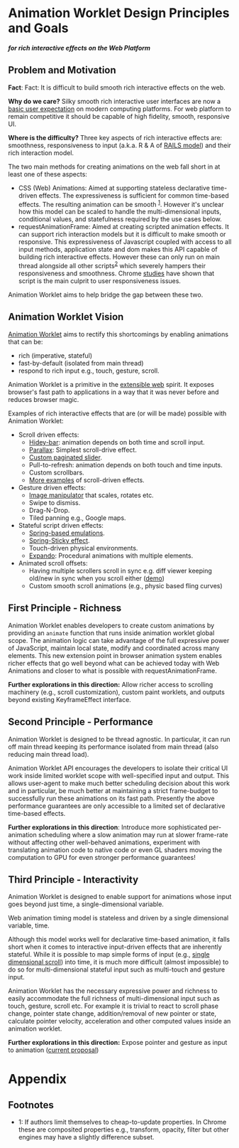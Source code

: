# Animation Worklet Design Principles and Goals
***for rich interactive effects on the Web Platform***


## Problem and Motivation

**Fact**: Fact: It is difficult to build smooth rich interactive effects on the web.

**Why do we care?**
Silky smooth rich interactive user interfaces are now a [basic user expectation][performance] on
modern computing platforms. For web platform to remain competitive it should be capable of high
fidelity, smooth, responsive UI.


**Where is the difficulty?**
Three key aspects of rich interactive effects are: smoothness, responsiveness to input (a.k.a. R & A
of [RAILS model][rails]) and their rich interaction model.

The two main methods for creating animations on the web fall short in at least one of these aspects:

- CSS (Web) Animations: Aimed at supporting stateless declarative time-driven effects. The
  expressiveness is sufficient for common time-based effects. The resulting animation can be smooth
  <sup>[1](#footnote1)</sup>. However it's unclear how this model can be scaled to handle the
  multi-dimensional inputs, conditional values, and statefulness required by the use cases below.
- requestAnimationFrame: Aimed at creating scripted animation effects. It can support rich
  interaction models but it is difficult to make smooth or responsive. This expressiveness of
  Javascript coupled with access to all input methods, application state and dom makes this API
  capable of building rich interactive effects. However these can only run on main thread alongside
  all other scripts<sup>[2](#footnote2)</sup> which severely hampers their responsiveness and
  smoothness. Chrome [studies](https://tdresser.github.io/input-latency-deep-reports/) have shown that script is the main culprit to user responsiveness issues.

Animation Worklet aims to help bridge the gap between these two.

## Animation Worklet Vision

[Animation Worklet][specification] aims to rectify this shortcomings by enabling animations that can
be:

*   rich (imperative, stateful)
*   fast-by-default (isolated from main thread)
*   respond to rich input e.g., touch, gesture, scroll.

Animation Worklet is a primitive in the [extensible web](https://extensiblewebmanifesto.org/) spirit.
It exposes browser's fast path to applications in a way that it was never before and reduces browser
magic.

Examples of rich interactive effects that are (or will be made) possible with Animation Worklet:


*   Scroll driven effects:
    *   [Hidey-bar](https://googlechromelabs.github.io/houdini-samples/animation-worklet/twitter-header/): animation depends on both time and scroll input.
    *   [Parallax](https://googlechromelabs.github.io/houdini-samples/animation-worklet/parallax-scrolling/): Simplest scroll-drive effect.
    *   [Custom paginated slider](http://aw-playground.glitch.me/amp-scroller.html).
    *   Pull-to-refresh: animation depends on both touch and time inputs.
    *   Custom scrollbars.
    *   [More examples](https://github.com/w3c/css-houdini-drafts/blob/master/scroll-customization-api/UseCases.md) of scroll-driven effects.
*   Gesture driven effects:
    *   [Image manipulator](https://github.com/w3c/csswg-drafts/issues/2493#issuecomment-422153926) that scales, rotates etc.
    *   Swipe to dismiss.
    *   Drag-N-Drop.
    *   Tiled panning e.g., Google maps.
*   Stateful script driven effects:
    *   [Spring-based emulations](https://googlechromelabs.github.io/houdini-samples/animation-worklet/spring-timing/).
    *   [Spring-Sticky effect](http://googlechromelabs.github.io/houdini-samples/animation-worklet/spring-sticky/).
    *   Touch-driven physical environments.
    *   [Expando](http://googlechromelabs.github.io/houdini-samples/animation-worklet/expando/): Procedural animations with multiple elements.
*   Animated scroll offsets:
    * Having multiple scrollers scroll in sync e.g. diff viewer keeping old/new in sync when you
      scroll either ([demo](https://googlechromelabs.github.io/houdini-samples/animation-worklet/sync-scroller/))
    * Custom smooth scroll animations (e.g., physic based fling curves)


## First Principle - Richness

Animation Worklet enables developers to create custom animations by providing an `animate` function
that runs inside animation worklet global scope. The animation logic can take advantage of the full
expressive power of JavaScript, maintain local state, modify and coordinated across many elements.
This new extension point in browser animation system enables richer effects that go well beyond what
can be achieved today with Web Animations and closer to what is possible with requestAnimationFrame.

**Further explorations in this direction:** Allow richer access to scrolling machinery (e.g., scroll
customization), custom paint worklets, and outputs beyond existing KeyframeEffect interface.


## Second Principle - Performance

Animation Worklet is designed to be thread agnostic. In particular, it can run off main thread
keeping its performance isolated from main thread (also reducing main thread load).

Animation Worklet API encourages the developers to isolate their critical UI work inside limited
worklet scope with well-specified input and output. This allows user-agent to make much better
scheduling decision about this work and in particular, be much better at maintaining a strict
frame-budget to successfully run these animations on its fast path. Presently the above performance
guarantees are only accessible to a limited set of declarative time-based effects.

**Further explorations in this direction**: Introduce more sophisticated per-animation scheduling
where a slow animation may run at slower frame-rate without affecting other well-behaved animations,
experiment with translating animation code to native code or even GL shaders moving the computation
to GPU for even stronger performance guarantees!


## Third Principle - Interactivity

Animation Worklet is designed to enable support for animations whose input goes beyond just time, a
single-dimensional variable.

Web animation timing model is stateless and driven by a single dimensional variable, time.

Although this model works well for declarative time-based animation, it falls short when it comes to
interactive input-driven effects that are inherently stateful. While it is possible to map simple
forms of input (e.g., [single dimensional scroll](https://wicg.github.io/scroll-animations/#intro))
into time, it is much more difficult (almost impossible) to do so for multi-dimensional stateful
input such as multi-touch and gesture input.

Animation Worklet has the necessary expressive power and richness to easily accommodate the full
richness of multi-dimensional input such as touch, gesture, scroll etc. For example it is trivial to
react to scroll phase change, pointer state change, addition/removal of new pointer or state,
calculate pointer velocity, acceleration and other computed values inside an animation worklet.

**Further explorations in this direction:** Expose pointer and gesture as input to animation
([current proposal](https://github.com/w3c/csswg-drafts/issues/2493#issuecomment-422109535))


# Appendix


## Footnotes

* <a name="footnote1">1</a>: If authors limit themselves to cheap-to-update properties. In Chrome
  these are composited properties e.g., transform, opacity, filter but other engines may have a
  slightly difference subset.


[performance]: https://paul.kinlan.me/what-news-readers-want/
[rails]: https://developers.google.com/web/fundamentals/performance/rail#goals-and-guidelines
[specification]: https://github.com/w3c/css-houdini-drafts/tree/master/css-animationworklet
